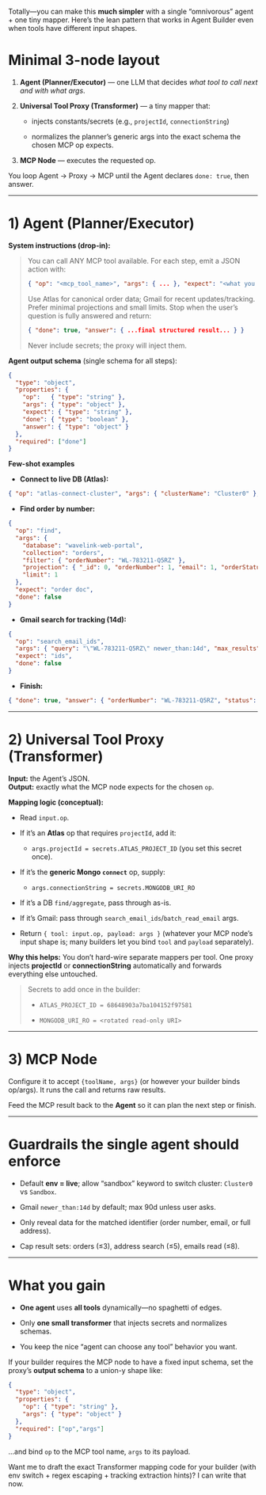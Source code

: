 Totally—you can make this **much simpler** with a single “omnivorous” agent + one tiny mapper. Here’s the lean pattern that works in Agent Builder even when tools have different input shapes.

# Minimal 3-node layout

1. **Agent (Planner/Executor)** — one LLM that decides _what tool to call next and with what args_.
    
2. **Universal Tool Proxy (Transformer)** — a tiny mapper that:
    
    - injects constants/secrets (e.g., `projectId`, `connectionString`)
        
    - normalizes the planner’s generic args into the exact schema the chosen MCP op expects.
        
3. **MCP Node** — executes the requested op.
    

You loop Agent → Proxy → MCP until the Agent declares `done: true`, then answer.

---

# 1) Agent (Planner/Executor)

**System instructions (drop-in):**

> You can call ANY MCP tool available. For each step, emit a JSON action with:
> 
> ```json
> { "op": "<mcp_tool_name>", "args": { ... }, "expect": "<what you need back>", "done": false }
> ```
> 
> Use Atlas for canonical order data; Gmail for recent updates/tracking. Prefer minimal projections and small limits. Stop when the user’s question is fully answered and return:
> 
> ```json
> { "done": true, "answer": { ...final structured result... } }
> ```
> 
> Never include secrets; the proxy will inject them.

**Agent output schema** (single schema for all steps):

```json
{
  "type": "object",
  "properties": {
    "op":   { "type": "string" },
    "args": { "type": "object" },
    "expect": { "type": "string" },
    "done": { "type": "boolean" },
    "answer": { "type": "object" }
  },
  "required": ["done"]
}
```

**Few-shot examples**

- **Connect to live DB (Atlas):**
    

```json
{ "op": "atlas-connect-cluster", "args": { "clusterName": "Cluster0" }, "expect": "connected", "done": false }
```

- **Find order by number:**
    

```json
{
  "op": "find",
  "args": {
    "database": "wavelink-web-portal",
    "collection": "orders",
    "filter": { "orderNumber": "WL-783211-Q5RZ" },
    "projection": { "_id": 0, "orderNumber": 1, "email": 1, "orderStatus": 1, "paymentStatus": 1, "trackingNumber": 1, "trackingUrl": 1, "totalAmount": 1, "currency": 1, "updatedAt": 1 },
    "limit": 1
  },
  "expect": "order doc",
  "done": false
}
```

- **Gmail search for tracking (14d):**
    

```json
{
  "op": "search_email_ids",
  "args": { "query": "\"WL-783211-Q5RZ\" newer_than:14d", "max_results": 8 },
  "expect": "ids",
  "done": false
}
```

- **Finish:**
    

```json
{ "done": true, "answer": { "orderNumber": "WL-783211-Q5RZ", "status": "equipment_shipped", "trackingUrl": "https://…", "sources": ["atlas:orders","gmail:2"] } }
```

---

# 2) Universal Tool Proxy (Transformer)

**Input:** the Agent’s JSON.  
**Output:** exactly what the MCP node expects for the chosen `op`.

**Mapping logic (conceptual):**

- Read `input.op`.
    
- If it’s an **Atlas** op that requires `projectId`, add it:
    
    - `args.projectId = secrets.ATLAS_PROJECT_ID` (you set this secret once).
        
- If it’s the **generic Mongo `connect`** op, supply:
    
    - `args.connectionString = secrets.MONGODB_URI_RO`
        
- If it’s a DB `find/aggregate`, pass through as-is.
    
- If it’s Gmail: pass through `search_email_ids`/`batch_read_email` args.
    
- Return `{ tool: input.op, payload: args }` (whatever your MCP node’s input shape is; many builders let you bind `tool` and `payload` separately).
    

**Why this helps:** You don’t hard-wire separate mappers per tool. One proxy injects **projectId** or **connectionString** automatically and forwards everything else untouched.

> Secrets to add once in the builder:
> 
> - `ATLAS_PROJECT_ID = 68648903a7ba104152f97581`
>     
> - `MONGODB_URI_RO = <rotated read-only URI>`
>     

---

# 3) MCP Node

Configure it to accept `{toolName, args}` (or however your builder binds op/args). It runs the call and returns raw results.

Feed the MCP result back to the **Agent** so it can plan the next step or finish.

---

# Guardrails the single agent should enforce

- Default **env = live**; allow “sandbox” keyword to switch cluster: `Cluster0` vs `Sandbox`.
    
- Gmail `newer_than:14d` by default; max 90d unless user asks.
    
- Only reveal data for the matched identifier (order number, email, or full address).
    
- Cap result sets: orders (≤3), address search (≤5), emails read (≤8).
    

---

# What you gain

- **One agent** uses **all tools** dynamically—no spaghetti of edges.
    
- Only **one small transformer** that injects secrets and normalizes schemas.
    
- You keep the nice “agent can choose any tool” behavior you want.
    

If your builder requires the MCP node to have a fixed input schema, set the proxy’s **output schema** to a union-y shape like:

```json
{
  "type": "object",
  "properties": {
    "op": { "type": "string" },
    "args": { "type": "object" }
  },
  "required": ["op","args"]
}
```

…and bind `op` to the MCP tool name, `args` to its payload.

Want me to draft the exact Transformer mapping code for your builder (with env switch + regex escaping + tracking extraction hints)? I can write that now.